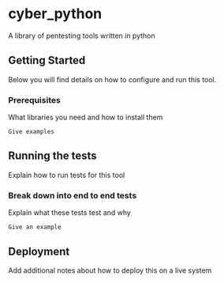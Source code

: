 # cyber_python
A library of pentesting tools written in python
## Getting Started
Below you will find details on how to configure and run this tool.
### Prerequisites
What libraries you need and how to install them
```
Give examples
```
## Running the tests
Explain how to run tests for this tool
### Break down into end to end tests
Explain what these tests test and why
```
Give an example
```
## Deployment
Add additional notes about how to deploy this on a live system

